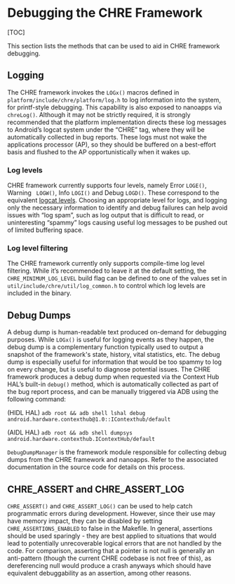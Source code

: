 # Debugging the CHRE Framework

[TOC]

This section lists the methods that can be used to aid in CHRE framework
debugging.

## Logging

The CHRE framework invokes the `LOGx()` macros defined in
`platform/include/chre/platform/log.h` to log information into the system,
for printf-style debugging. This capability is also exposed to nanoapps via
`chreLog()`. Although it may not be strictly required, it is strongly
recommended that the platform implementation directs these log messages to
Android’s logcat system under the “CHRE” tag, where they will be automatically
collected in bug reports. These logs must not wake the applications processor
(AP), so they should be buffered on a best-effort basis and flushed to the AP
opportunistically when it wakes up.

### Log levels

CHRE framework currently supports four levels, namely Error `LOGE()`, Warning
` LOGW()`, Info `LOGI()` and Debug `LOGD()`. These correspond to the
equivalent [logcat
levels](https://source.android.com/setup/contribute/code-style#log-sparingly).
Choosing an appropriate level for logs, and logging only the necessary
information to identify and debug failures can help avoid issues with “log
spam”, such as log output that is difficult to read, or uninteresting “spammy”
logs causing useful log messages to be pushed out of limited buffering space.

### Log level filtering

The CHRE framework currently only supports compile-time log level filtering.
While it’s recommended to leave it at the default setting, the
`CHRE_MINIMUM_LOG_LEVEL` build flag can be defined to one of the values set
in `util/include/chre/util/log_common.h` to control which log levels are
included in the binary.

## Debug Dumps

A debug dump is human-readable text produced on-demand for debugging purposes.
While `LOGx()` is useful for logging events as they happen, the debug dump is
a complementary function typically used to output a snapshot of the framework's
state, history, vital statistics, etc. The debug dump is especially useful for
information that would be too spammy to log on every change, but is useful to
diagnose potential issues. The CHRE framework produces a debug dump when
requested via the Context Hub HAL’s built-in `debug()` method, which is
automatically collected as part of the bug report process, and can be manually
triggered via ADB using the following command:

(HIDL HAL)
`adb root && adb shell lshal debug android.hardware.contexthub@1.0::IContexthub/default`

(AIDL HAL)
`adb root && adb shell dumpsys android.hardware.contexthub.IContextHub/default`

`DebugDumpManager` is the framework module responsible for collecting debug
dumps from the CHRE framework and nanoapps. Refer to the associated
documentation in the source code for details on this process.

## CHRE_ASSERT and CHRE_ASSERT_LOG

`CHRE_ASSERT()` and `CHRE_ASSERT_LOG()` can be used to help catch
programmatic errors during development. However, since their use may have
memory impact, they can be disabled by setting `CHRE_ASSERTIONS_ENABLED` to
false in the Makefile. In general, assertions should be used sparingly - they
are best applied to situations that would lead to potentially unrecoverable
logical errors that are not handled by the code. For comparison, asserting that
a pointer is not null is generally an anti-pattern (though the current CHRE
codebase is not free of this), as dereferencing null would produce a crash
anyways which should have equivalent debuggability as an assertion, among other
reasons.
